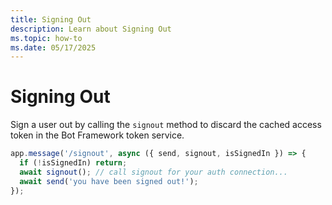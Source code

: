 ```yaml
---
title: Signing Out
description: Learn about Signing Out
ms.topic: how-to
ms.date: 05/17/2025
---
```


# Signing Out

Sign a user out by calling the `signout` method to discard the cached access token in the Bot Framework token service.

```ts
app.message('/signout', async ({ send, signout, isSignedIn }) => {
  if (!isSignedIn) return;
  await signout(); // call signout for your auth connection...
  await send('you have been signed out!');
});
```